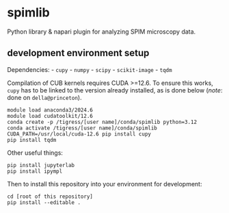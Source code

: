 # spimlib
Python library & napari plugin for analyzing SPIM microscopy data.

## development environment setup

Dependencies:
    - `cupy`
    - `numpy`
    - `scipy`
    - `scikit-image`
    - `tqdm`

Compilation of CUB kernels requires CUDA >=12.6. To ensure this works, `cupy` has to be linked to the version already installed, as is done below (*note*: done on `della@princeton`).
```
module load anaconda3/2024.6
module load cudatoolkit/12.6
conda create -p /tigress/[user name]/conda/spimlib python=3.12
conda activate /tigress/[user name]/conda/spimlib
CUDA_PATH=/usr/local/cuda-12.6 pip install cupy
pip install tqdm
```

Other useful things:
```
pip install jupyterlab
pip install ipympl
```

Then to install this repository into your environment for development:
```
cd [root of this repository]
pip install --editable .
```

